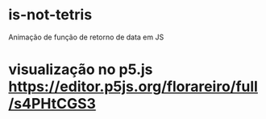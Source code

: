 # is-not-tetris
Animação de função de retorno de data em JS
# visualização no  p5.js https://editor.p5js.org/florareiro/full/s4PHtCGS3
